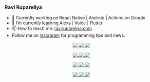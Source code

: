 ### Ravi Rupareliya

- 🔭 Currently working on React Native | Android | Actions on Google
- 🌱 I’m currently learning Alexa | Voice | Flutter
- 📫 How to reach me: [ravirupareliya.com](https://ravirupareliya.com)
- Follow me on [Instagram](https://www.instagram.com/ravi.rupareliya/) for programming tips and news.

<a href="https://www.instagram.com/ravi.rupareliya/" target="_blank">
<!-- insta-feed:START-->
<p align="center">
<img align="center" src=https://scontent-iad3-1.cdninstagram.com/v/t51.2885-15/e35/s150x150/122425343_1572645589603046_1626634953961554534_n.jpg?_nc_ht=scontent-iad3-1.cdninstagram.com&_nc_cat=102&_nc_ohc=UVksQEtW2K8AX-yGeSt&tp=1&oh=b3e080880e15dd61927c85d1f1fbc624&oe=604E6D41 />
<img align="center" src=https://scontent-iad3-1.cdninstagram.com/v/t51.2885-15/e35/s150x150/119738360_171946631175661_8308691936849414239_n.jpg?_nc_ht=scontent-iad3-1.cdninstagram.com&_nc_cat=101&_nc_ohc=kdisLrEFOtIAX-e3vQh&tp=1&oh=9333f765b2a1884415cfa96495723445&oe=604D695D />
<img align="center" src=https://scontent-iad3-1.cdninstagram.com/v/t51.2885-15/e35/s150x150/119471335_3325605627530848_5783608158621298966_n.jpg?_nc_ht=scontent-iad3-1.cdninstagram.com&_nc_cat=104&_nc_ohc=komoDB9lQH4AX_O1wNW&tp=1&oh=11562bc36894869ac532858ef2948962&oe=604DE601 />
</p>
<p align="center">
<img align="center" src=https://scontent-iad3-1.cdninstagram.com/v/t51.2885-15/e35/s150x150/118735524_155532192843864_2438830621806811548_n.jpg?_nc_ht=scontent-iad3-1.cdninstagram.com&_nc_cat=100&_nc_ohc=r_NPfM7P4-0AX94BHEU&tp=1&oh=4f052424f3fc41a9d6a7705ef55ad0de&oe=604BB26E />
<img align="center" src=https://scontent-iad3-1.cdninstagram.com/v/t51.2885-15/e35/s150x150/118358282_793232521422249_4194198869826492121_n.jpg?_nc_ht=scontent-iad3-1.cdninstagram.com&_nc_cat=109&_nc_ohc=t5DRBOm3M8QAX8B1TI8&tp=1&oh=ebbd42d8dbd4bbf5c8814d40247c3e0f&oe=604E77BC />
<img align="center" src=https://scontent-iad3-1.cdninstagram.com/v/t51.2885-15/e35/s150x150/118083536_653646245259286_4437462516989252087_n.jpg?_nc_ht=scontent-iad3-1.cdninstagram.com&_nc_cat=110&_nc_ohc=gCk1EUAV1z0AX-ectvf&tp=1&oh=3e64f87cfc3a82526eba1236736aeaec&oe=604EE75C />
</p>
<p align="center">
<img align="center" src=https://scontent-iad3-1.cdninstagram.com/v/t51.2885-15/e35/s150x150/118175330_604822603490734_6882222491011634628_n.jpg?_nc_ht=scontent-iad3-1.cdninstagram.com&_nc_cat=110&_nc_ohc=zQbUrrR8LdYAX_XKZ0m&tp=1&oh=3b06858e47b3a8bb2c8860dfe86673ae&oe=604D1C77 />
<img align="center" src=https://scontent-iad3-1.cdninstagram.com/v/t51.2885-15/e35/s150x150/117801930_118850686597100_8281062695853943386_n.jpg?_nc_ht=scontent-iad3-1.cdninstagram.com&_nc_cat=108&_nc_ohc=GEb3nRb26pEAX9rk9PY&tp=1&oh=2c22e89400c13151557e80ade34ecf30&oe=604D8E40 />
<img align="center" src=https://scontent-iad3-1.cdninstagram.com/v/t51.2885-15/e35/s150x150/117867292_2771207523148452_3241414180657952736_n.jpg?_nc_ht=scontent-iad3-1.cdninstagram.com&_nc_cat=100&_nc_ohc=wu6vSUztR2IAX-2p2Ci&tp=1&oh=729827e2ded74b57247c732cbfc6ff86&oe=604D26A1 />
</p>
<p align="center">
<img align="center" src=https://scontent-iad3-1.cdninstagram.com/v/t51.2885-15/e35/s150x150/117931678_793632161399712_7562658963115355616_n.jpg?_nc_ht=scontent-iad3-1.cdninstagram.com&_nc_cat=100&_nc_ohc=X6iCp1t-SigAX-8E9zg&tp=1&oh=abf0bee4f638e92d4a048f1f16437b87&oe=604F2637 />
<img align="center" src=https://scontent-iad3-1.cdninstagram.com/v/t51.2885-15/e35/s150x150/117747115_220949032661980_1081920512424702093_n.jpg?_nc_ht=scontent-iad3-1.cdninstagram.com&_nc_cat=104&_nc_ohc=BqmtPdxePB0AX_ofGfN&tp=1&oh=0d37e62b1e34af170cf75440e1822fb8&oe=604C9E16 />
<img align="center" src=https://scontent-iad3-1.cdninstagram.com/v/t51.2885-15/e35/s150x150/117564950_167171931547080_7523565149947571776_n.jpg?_nc_ht=scontent-iad3-1.cdninstagram.com&_nc_cat=100&_nc_ohc=Nd8peBO1wyoAX9EiTb2&tp=1&oh=8d2d385e98a662367168ca7c1ea776a8&oe=604BCE5D />
</p>

<!-- insta-feed:END-->
</a>
